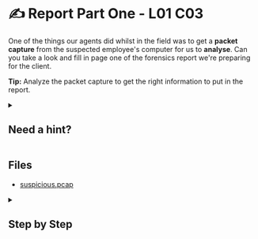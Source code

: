 # ✍ Report Part One - L01 C03

One of the things our agents did whilst in the field was to get a **packet capture** from the suspected employee's computer for us to **analyse**. Can you take a look and fill in page one of the forensics report we're preparing for the client.

**Tip:** Analyze the packet capture to get the right information to put in the report.

<details><summary>

## Need a hint?</summary>

> 💡 Hint: Check out a tool called Wireshark, it can help you follow the 'HTTP stream'.

</details>

## Files

- [suspicious.pcap](/assets/reportpartone1.pcap)

<details><summary>

## Step by Step</summary>

- Download the packet from the left side and open it with Wireshark
- Frame 6 will show that the request was `successful` and the code is `200`.
- Right click any of the frames and click follow HTTP stream, the flag should be visible in the conversation
  - `200ikjHagent`

![image of report](/assets/reportpartone2.png)

- Fill out the report and submit to get the flag

`flag: PMkRSaaJzQ1VwIgjw1CR`

</details>

